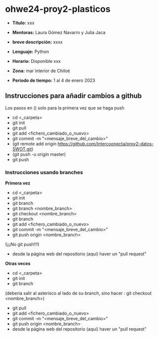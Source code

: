 # ohwe24-proy2-plasticos

- **Título:** xxx
- **Mentoras:** Laura Gómez Navarro y Julia Jaca
- **breve descripción:** xxxx
- **Lenguaje:** Python
- **Horario:** Disponible xxx

- **Zona:** mar interior de Chiloé
- **Periodo de tiempo:** 1 al 4 de enero 2023

## Instrucciones para añadir cambios a github
Los pasos en () solo para la primera vez que se haga push

- cd <_carpeta>
- git init
- git pull
- git add <fichero_cambiado_o_nuevo>
- git commit -m "<mensaje_breve_del_cambio>"
- (git remote add origin https://github.com/Intercoonecta/proy2-datos-SWOT.git)
- (git push -u origin master)
- git push
    
### Instrucciones usando branches

**Primera vez**
- cd <_carpeta>
- git init
- git branch
- git branch <nombre_branch>
- git checkout <nombre_branch>
- git branch
- git add <fichero_cambiado_o_nuevo>
- git commit -m "<mensaje_breve_del_cambio>"
- git push origin <nombre_branch> 
    
(¡¡¡No git push!!!)
   
- desde la página web del repositorio (aquí) haver un "pull request"

**Otras veces**
- cd <_carpeta>
- git init
- git branch

(deberia salir al asterisco al lado de su branch, sino hacer : git checkout <nombre_branch>)

- git pull
- git add <fichero_cambiado_o_nuevo>
- git commit -m "<mensaje_breve_del_cambio>"
- git push origin <nombre_branch> 
- desde la página web del repositorio (aquí) haver un "pull request"

